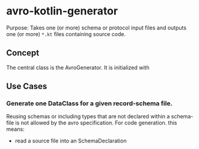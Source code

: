 # avro-kotlin-generator

Purpose: Takes one (or more) schema or protocol input files and outputs one (or more) `*.kt` files containing source code.

## Concept

The central class is the AvroGenerator. It is initialized with 



## Use Cases

### Generate one DataClass for a given record-schema file.

Reusing schemas or including types that are not declared within a schema-file is not allowed by the avro specification.
For code generation. this means:

* read a source file into an SchemaDeclaration
